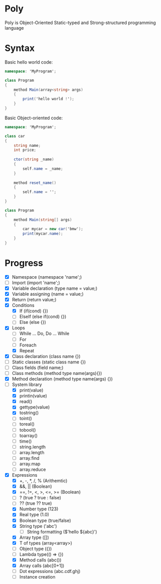 # Poly
Poly is Object-Oriented Static-typed and Strong-structured programming language

# Syntax
Basic hello world code:
```c#
namespace: 'MyProgram';

class Program
{
    method Main(array<string> args)
    {
        print('hello world !');
    }
}
```
Basic Object-oriented code:
```c#
namespace: 'MyProgram';

class car
{
    string name;
    int price;
    
    ctor(string _name)
    {
        self.name = _name;
    }
    
    method reset_name()
    {
        self.name = '';
    }
}

class Program
{
    method Main(string[] args)
    {
        car mycar = new car('bmw');
        print(mycar.name);
    }
}
```

# Progress
- [x] Namespace (namespace 'name';)
- [ ] Import (import 'name';)
- [x] Variable declaration (type name = value;)
- [x] Variable assigning (name = value;)
- [x] Return (return value;)
- [x] Conditions
    - [x] If (if(cond) {})
    - [ ] ElseIf (else if(cond) {})
    - [ ] Else (else {})
- [x] Loops
    - [ ] While ... Do, Do ... While
    - [ ] For
    - [ ] Foreach
    - [x] Repeat
- [x] Class declaration (class name {})
- [ ] Static classes (static class name {})
- [ ] Class fields (field name;)
- [ ] Class methods (method type name(args){})
- [x] Method declaration (method type name(args) {})
- [ ] System library
    - [x] print(value)
    - [x] printin(value)
    - [x] read()
    - [x] gettype(value)
    - [x] tostring()
    - [ ] toint()
    - [ ] toreal()
    - [ ] tobool()
    - [ ] toarray()
    - [ ] time()
    - [ ] string.length
    - [ ] array.length
    - [ ] array.find
    - [ ] array.map
    - [ ] array.reduce
- [x] Expressions
    - [x] +, -, *, /, % (Arithemtic)
    - [x] &&, || (Boolean)
    - [x] ==, !=, <, >, <=, >= (Boolean)
    - [ ] ? (true ? true : false)
    - [ ] ?? (true ?? true)
    - [x] Number type (123)
    - [x] Real type (1.0)
    - [x] Boolean type (true/false)
    - [x] String type ('abc')
        - [ ] String formatting ($'hello ${abc}')
    - [x] Array type ([])
    - [x] T of types (array<array<int>>)
    - [ ] Object type ({})
    - [ ] Lambda type(() => {})
    - [x] Method calls (abc())
    - [x] Array calls (abc[0+1])
    - [ ] Dot expressions (abc.cdf.ghj)
    - [ ] Instance creation
